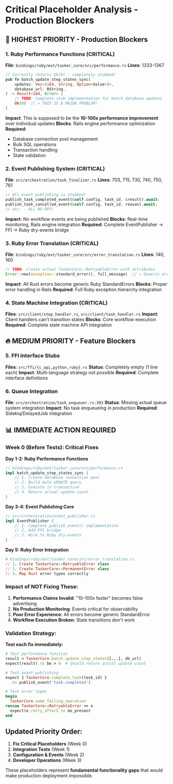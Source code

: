# Critical Placeholder Analysis - Production Blockers

## 🚨 HIGHEST PRIORITY - Production Blockers

### 1. Ruby Performance Functions (CRITICAL)
**File**: `bindings/ruby/ext/tasker_core/src/performance.rs`
**Lines**: 1333-1367

```rust
// Currently returns Ok(0) - completely stubbed!
pub fn batch_update_step_states_sync(
    updates: Vec<(i64, String, Option<Value>)>,
    database_url: RString,
) -> Result<i64, Error> {
    // TODO: Complete stub implementation for batch database updates
    Ok(0)  // ← THIS IS A MAJOR PROBLEM!
}
```

**Impact**: This is supposed to be the **10-100x performance improvement** over individual updates
**Blocks**: Rails engine performance optimization
**Required**: 
- Database connection pool management
- Bulk SQL operations
- Transaction handling
- State validation

### 2. Event Publishing System (CRITICAL)
**File**: `src/orchestration/task_finalizer.rs`
**Lines**: 703, 715, 730, 740, 750, 761

```rust
// All event publishing is stubbed!
publish_task_completed_event(&self.config, task_id, &result).await;
publish_task_cancelled_event(&self.config, task_id, reason).await;
// etc. - ALL NO-OPS!
```

**Impact**: No workflow events are being published
**Blocks**: Real-time monitoring, Rails engine integration
**Required**: Complete EventPublisher → FFI → Ruby dry-events bridge

### 3. Ruby Error Translation (CRITICAL)
**File**: `bindings/ruby/ext/tasker_core/src/error_translation.rs`
**Lines**: 140, 160

```rust
// TODO: Create actual TaskerCore::RetryableError with attributes
Error::new(exception::standard_error(), full_message)  // ← Generic errors only!
```

**Impact**: All Rust errors become generic Ruby StandardErrors
**Blocks**: Proper error handling in Rails
**Required**: Full Ruby exception hierarchy integration

### 4. State Machine Integration (CRITICAL)
**Files**: `src/client/step_handler.rs`, `src/client/task_handler.rs`
**Impact**: Client handlers can't transition states
**Blocks**: Core workflow execution
**Required**: Complete state machine API integration

## 🔥 MEDIUM PRIORITY - Feature Blockers

### 5. FFI Interface Stubs
**Files**: `src/ffi/{c_api,python,ruby}.rs`
**Status**: Completely empty (1 line each)
**Impact**: Multi-language strategy not possible
**Required**: Complete interface definitions

### 6. Queue Integration
**File**: `src/orchestration/task_enqueuer.rs:393`
**Status**: Missing actual queue system integration
**Impact**: No task enqueueing in production
**Required**: Sidekiq/DelayedJob integration

## 📊 IMMEDIATE ACTION REQUIRED

### Week 0 (Before Tests): Critical Fixes

**Day 1-2: Ruby Performance Functions**
```rust
// bindings/ruby/ext/tasker_core/src/performance.rs
impl batch_update_step_states_sync {
    // 1. Create database connection pool
    // 2. Build bulk UPDATE query
    // 3. Execute in transaction
    // 4. Return actual update count
}
```

**Day 3-4: Event Publishing Core**
```rust
// src/orchestration/event_publisher.rs
impl EventPublisher {
    // 1. Complete publish_event() implementation
    // 2. Add FFI bridge
    // 3. Wire to Ruby dry-events
}
```

**Day 5: Ruby Error Integration**
```ruby
# bindings/ruby/ext/tasker_core/src/error_translation.rs
// 1. Create TaskerCore::RetryableError class
// 2. Create TaskerCore::PermanentError class  
// 3. Map Rust error types correctly
```

### Impact of NOT Fixing These:

1. **Performance Claims Invalid**: "10-100x faster" becomes false advertising
2. **No Production Monitoring**: Events critical for observability
3. **Poor Error Experience**: All errors become generic StandardError
4. **Workflow Execution Broken**: State transitions don't work

### Validation Strategy:

**Test each fix immediately:**
```ruby
# Test performance function
result = TaskerCore.batch_update_step_states([...], db_url)
expect(result).to be > 0  # Should return actual update count

# Test event publishing  
expect { TaskerCore.complete_task(task_id) }
  .to publish_event('task.completed')

# Test error types
begin
  TaskerCore.some_failing_operation
rescue TaskerCore::RetryableError => e
  expect(e.retry_after).to be_present
end
```

## Updated Priority Order:

1. **Fix Critical Placeholders** (Week 0)
2. **Integration Tests** (Week 1) 
3. **Configuration & Events** (Week 2)
4. **Developer Operations** (Week 3)

These placeholders represent **fundamental functionality gaps** that would make production deployment impossible.